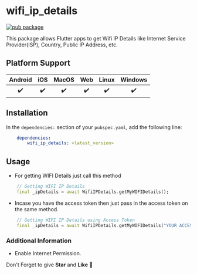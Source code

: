 <!-- 
This README describes the package. If you publish this package to pub.dev,
this README's contents appear on the landing page for your package.

For information about how to write a good package README, see the guide for
[writing package pages](https://dart.dev/guides/libraries/writing-package-pages). 

For general information about developing packages, see the Dart guide for
[creating packages](https://dart.dev/guides/libraries/create-library-packages)
and the Flutter guide for
[developing packages and plugins](https://flutter.dev/developing-packages). 
-->
# wifi_ip_details

[![pub package](https://img.shields.io/pub/v/wifi_ip_details.svg)](https://pub.dev/packages/wifi_ip_details)

This package allows Flutter apps to get Wifi IP Details like Internet Service Provider(ISP), Country, Public IP Address, etc.

## Platform Support

| Android | iOS | MacOS | Web | Linux | Windows |
| :-----: | :-: | :---: | :-: | :---: | :----: |
|   ✔️    | ✔️  |  ✔️   | ✔️  |  ✔️   |   ✔️   |

## Installation

In the `dependencies:` section of your `pubspec.yaml`, add the following line:
```yaml
    dependencies:
        wifi_ip_details: <latest_version>
```

## Usage
* For getting WIFI Details just call this method
```dart
    // Getting WIFI IP Details
    final _ipDetails = await WifiIPDetails.getMyWIFIDetails();
```
* Incase you have the access token then just pass in the access token on the same method.
```dart
    // Getting WIFI IP Details using Access Token
    final _ipDetails = await WifiIPDetails.getMyWIFIDetails("YOUR ACCESS TOKEN");
```

### Additional Information
- Enable Internet Permission.

Don't Forget to give **Star** and **Like** 🚀